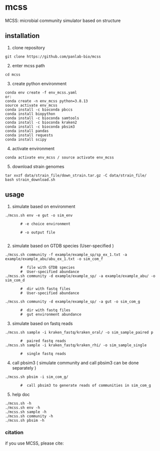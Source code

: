 # mcss
MCSS: microbial community simulator based on structure
## installation

1. clone repository
```
git clone https://github.com/panlab-bio/mcss
```

2.  enter mcss path
```
cd mcss
```
3. create python environment
```
conda env create -f env_mcss.yaml
or:
conda create -n env_mcss python=3.8.13
source activate env_mcss
conda install -c bioconda pbccs
conda install biopython
conda install -c bioconda samtools
conda install -c bioconda kraken2
conda install -c bioconda pbsim3
conda install pandas
conda install requests
conda install scipy
```
    
4. activate environment
```
conda activate env_mcss / source activate env_mcss
```
5. download strain genomes
```
tar xvzf data/strain_file/down_strain.tar.gz -C data/strain_file/
bash strain_download.sh
```

## usage

1. simulate based on environment

```
./mcss.sh env -e gut -o sim_env 
   
       # -e choice environment 
   
       # -o output file 
   
```
   
   
2. simulate based on GTDB species (User-specified )
```
./mcss.sh community -f example/example_sp/sp_ex_1.txt -a example/example_abu/abu_ex_1.txt -o sim_com_f 
   
       #  file with GTDB species
       #  User-specified abundance
./mcss.sh community -d example/example_sp/ -a example/example_abu/ -o sim_com_d
   
       #  dir with fastq files
       #  User-specified abundance
       
./mcss.sh community -d example/example_sp/ -a gut -o sim_com_g
   
       #  dir with fastq files
       #  gut environment abundance
```

3. simulate based on fastq reads
```
./mcss.sh sample -i kraken_fastq/kraken_oral/ -o sim_sample_paired p 
   
       #  paired fastq reads
./mcss.sh sample -i kraken_fastq/kraken_rhi/ -o sim_sample_single
   
       #  single fastq reads
```

4. call pbsim3 ( simulate community and call pbsim3 can be done separately )
```
./mcss.sh pbsim -i sim_com_g/
   
       #  call pbsim3 to generate reads of communities in sim_com_g

```

5. help doc
```
./mcss.sh -h
./mcss.sh env -h
./mcss.sh sample -h
./mcss.sh community -h
./mcss.sh pbsim -h

```

### citation
if you use MCSS, please cite:





